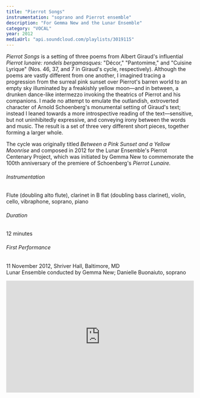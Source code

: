 ```yaml
---
title: "Pierrot Songs"
instrumentation: "soprano and Pierrot ensemble"
description: "For Gemma New and the Lunar Ensemble"
category: "VOCAL"
year: 2012
mediaUrl: "api.soundcloud.com/playlists/3019115"
---
```


_Pierrot Songs_ is a setting of three poems from Albert Giraud's influential _Pierrot lunaire: rondels bergamasques:_ "Décor," "Pantomime," and "Cuisine Lyrique" (Nos. 46, 37, and 7 in Giraud's cycle, respectively). Although the poems are vastly different from one another, I imagined tracing a progression from the surreal pink sunset over Pierrot's barren world to an empty sky illuminated by a freakishly yellow moon—and in between, a drunken dance-like intermezzo invoking the theatrics of Pierrot and his companions. I made no attempt to emulate the outlandish, extroverted character of Arnold Schoenberg's monumental setting of Giraud's text; instead I leaned towards a more introspective reading of the text—sensitive, but not uninhibitedly expressive, and conveying irony between the words and music. The result is a set of three very different short pieces, together forming a larger whole.

The cycle was originally titled _Between a Pink Sunset and a Yellow Moonrise_ and composed in 2012 for the Lunar Ensemble's Pierrot Centenary Project, which was initiated by Gemma New to commemorate the 100th anniversary of the premiere of Schoenberg's _Pierrot Lunaire._

###### Instrumentation
Flute (doubling alto flute), clarinet in B flat (doubling bass clarinet), violin, cello, vibraphone, soprano, piano

###### Duration
12 minutes

###### First Performance
11 November 2012, Shriver Hall, Baltimore, MD\
Lunar Ensemble conducted by Gemma New; Danielle Buonaiuto, soprano

<iframe src="https://w.soundcloud.com/player/?url=https%3A//api.soundcloud.com/playlists/3019115&amp;auto_play=false&amp;hide_related=false&amp;show_comments=true&amp;show_user=true&amp;show_reposts=false&amp;visual=true" width="100%" height="300" frameborder="no" scrolling="no"></iframe>